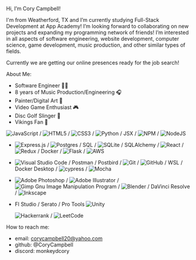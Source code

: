 Hi, I’m Cory Campbell! 

I'm from Weatherford, TX and I’m currently studying Full-Stack Development at App Academy! 
I’m looking forward to collaborating on new projects and expanding my programming network of friends!
I’m interested in all aspects of software engineering, website development, 
computer science, game development, music production, and other similar types of fields.
  
Currently we are getting our online presences ready for the job search!



About Me:
  - Software Engineer 👨‍💻
  - 8 years of Music Production/Engineering 🎧
  - Painter/Digital Art 🎨
  - Video Game Enthusiast 🎮
  - Disc Golf Slinger 🌳
  - Vikings Fan 🏈

![JavaScript](https://img.shields.io/badge/javascript-%23323330.svg?style=for-the-badge&logo=javascript&logoColor=%23F7DF1E) / ![HTML5](https://img.shields.io/badge/html5-%23E34F26.svg?style=for-the-badge&logo=html5&logoColor=white) / ![CSS3](https://img.shields.io/badge/css3-%231572B6.svg?style=for-the-badge&logo=css3&logoColor=white) / ![Python](https://img.shields.io/badge/python-3670A0?style=for-the-badge&logo=python&logoColor=ffdd54) / JSX / ![NPM](https://img.shields.io/badge/NPM-%23CB3837.svg?style=for-the-badge&logo=npm&logoColor=white) / ![NodeJS](https://img.shields.io/badge/node.js-6DA55F?style=for-the-badge&logo=node.js&logoColor=white)
  - ![Express.js](https://img.shields.io/badge/express.js-%23404d59.svg?style=for-the-badge&logo=express&logoColor=%2361DAFB) / ![Postgres](https://img.shields.io/badge/postgres-%23316192.svg?style=for-the-badge&logo=postgresql&logoColor=white) / SQL / ![SQLite](https://img.shields.io/badge/sqlite-%2307405e.svg?style=for-the-badge&logo=sqlite&logoColor=white) / SQLAlchemy / 	![React](https://img.shields.io/badge/react-%2320232a.svg?style=for-the-badge&logo=react&logoColor=%2361DAFB) / ![Redux](https://img.shields.io/badge/redux-%23593d88.svg?style=for-the-badge&logo=redux&logoColor=white) / Docker / 	![Flask](https://img.shields.io/badge/flask-%23000.svg?style=for-the-badge&logo=flask&logoColor=white) / 	![AWS](https://img.shields.io/badge/AWS-%23FF9900.svg?style=for-the-badge&logo=amazon-aws&logoColor=white)
  - ![Visual Studio Code](https://img.shields.io/badge/Visual%20Studio%20Code-0078d7.svg?style=for-the-badge&logo=visual-studio-code&logoColor=white) / Postman / Postbird / ![Git](https://img.shields.io/badge/git-%23F05033.svg?style=for-the-badge&logo=git&logoColor=white) / ![GitHub](https://img.shields.io/badge/github-%23121011.svg?style=for-the-badge&logo=github&logoColor=white) / WSL / Docker Desktop / ![cypress](https://img.shields.io/badge/-cypress-%23E5E5E5?style=for-the-badge&logo=cypress&logoColor=058a5e) / 	![Mocha](https://img.shields.io/badge/-mocha-%238D6748?style=for-the-badge&logo=mocha&logoColor=white)
  - ![Adobe Photoshop](https://img.shields.io/badge/adobe%20photoshop-%2331A8FF.svg?style=for-the-badge&logo=adobe%20photoshop&logoColor=white) / ![Adobe Illustrator](https://img.shields.io/badge/adobe%20illustrator-%23FF9A00.svg?style=for-the-badge&logo=adobe%20illustrator&logoColor=white) / ![Gimp Gnu Image Manipulation Program](https://img.shields.io/badge/Gimp-657D8B?style=for-the-badge&logo=gimp&logoColor=FFFFFF) / ![Blender](https://img.shields.io/badge/blender-%23F5792A.svg?style=for-the-badge&logo=blender&logoColor=white) / DaVinci Resolve / ![Inkscape](https://img.shields.io/badge/Inkscape-e0e0e0?style=for-the-badge&logo=inkscape&logoColor=080A13)
  - Fl Studio / Serato / Pro Tools
    ![Unity](https://img.shields.io/badge/unity-%23000000.svg?style=for-the-badge&logo=unity&logoColor=white)

    ![Hackerrank](https://img.shields.io/badge/-Hackerrank-2EC866?style=for-the-badge&logo=HackerRank&logoColor=white) / ![LeetCode](https://img.shields.io/badge/LeetCode-000000?style=for-the-badge&logo=LeetCode&logoColor=#d16c06)

How to reach me:
  - email: corycampbell20@yahoo.com
  - github: @CoryCampbell
  - discord: monkeydcory

<!---
CoryCampbell/CoryCampbell is a ✨ special ✨ repository because its `README.md` (this file) appears on your GitHub profile.
You can click the Preview link to take a look at your changes.
--->
